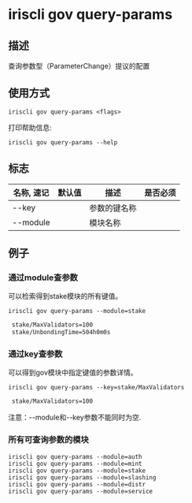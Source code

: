 # iriscli gov query-params

## 描述

查询参数型（ParameterChange）提议的配置

## 使用方式

```
iriscli gov query-params <flags>
```

打印帮助信息:

```
iriscli gov query-params --help
```

## 标志

| 名称, 速记       | 默认值                      | 描述                                                                                                                                                 | 是否必须  |
| --------------- | -------------------------- | ---------------------------------------------------------------------------------------------------------------------------------------------------- | -------- |
| --key           |                            | 参数的键名称                                                                                                                       |          |
| --module        |                            | 模块名称                                                                                                                                 |          |

## 例子
 
### 通过module查参数

可以检索得到stake模块的所有键值。

```shell
iriscli gov query-params --module=stake
```

```txt
 stake/MaxValidators=100
 stake/UnbondingTime=504h0m0s
```

### 通过key查参数

可以得到gov模块中指定键值的参数详情。

```shell
iriscli gov query-params --key=stake/MaxValidators
```

```txt
 stake/MaxValidators=100
```

注意：--module和--key参数不能同时为空.

### 所有可查询参数的模块

```shell
iriscli gov query-params --module=auth
iriscli gov query-params --module=mint
iriscli gov query-params --module=stake
iriscli gov query-params --module=slashing
iriscli gov query-params --module=distr
iriscli gov query-params --module=service
```
